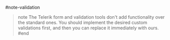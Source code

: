 #note-validation
>note The Telerik form and validation tools don't add functionality over the standard ones. You should implement the desired custom validations first, and then you can replace it immediately with ours.
#end

